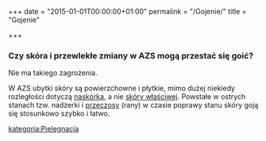 +++
date = "2015-01-01T00:00:00+01:00"
permalink = "/Gojenie/"
title = "Gojenie"

+++

### Czy skóra i przewlekłe zmiany w AZS mogą przestać się goić?

Nie ma takiego zagrożenia.

W AZS ubytki skóry są powierzchowne i płytkie, mimo dużej niekiedy rozległości dotyczą [naskórka](/atopedia/Naskórek "wikilink"), a nie [skóry właściwej](/atopedia/Skóra_właściwa "wikilink"). Powstałe w ostrych stanach tzw. nadżerki i [przeczosy](/atopedia/przeczosy "wikilink") (rany) w czasie poprawy stanu skóry goją się stosunkowo szybko i łatwo.

[kategoria:Pielęgnacja](/atopedia/kategoria:Pielęgnacja "wikilink")